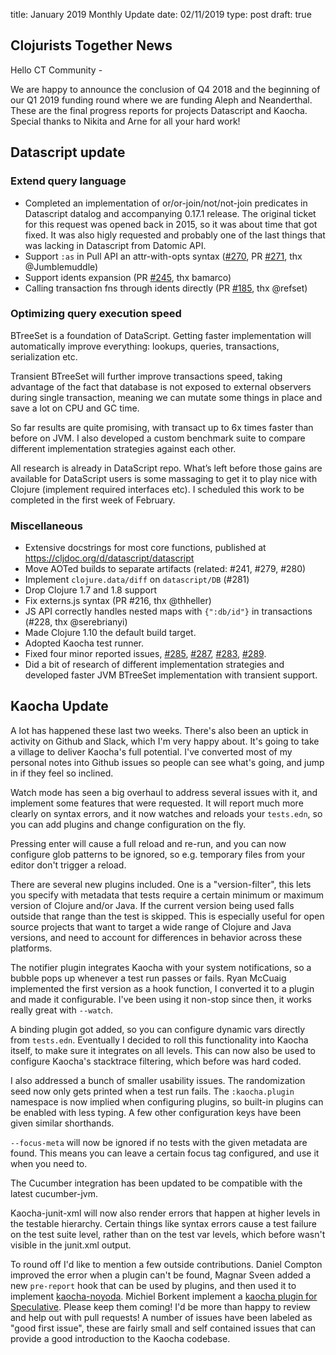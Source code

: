 title: January 2019 Monthly Update
date: 02/11/2019
type: post
draft: true

## Clojurists Together News

Hello CT Community -

We are happy to announce the conclusion of Q4 2018 and the beginning of our Q1 2019 funding round where we are funding Aleph and Neanderthal. These are the final progress reports for projects Datascript and Kaocha. Special thanks to Nikita and Arne for all your hard work!

## Datascript update

### Extend query language

- Completed an implementation of or/or-join/not/not-join predicates in Datascript datalog and accompanying 0.17.1 release. The original ticket for this request was opened back in 2015, so it was about time that got fixed. It was also higly requested and probably one of the last things that was lacking in Datascript from Datomic API.
- Support `:as` in Pull API an attr-with-opts syntax ([#270](https://github.com/tonsky/datascript/issues/270), PR [#271](https://github.com/tonsky/datascript/pull/271), thx @Jumblemuddle)
- Support idents expansion (PR [#245](https://github.com/tonsky/datascript/pull/245), thx bamarco)
- Calling transaction fns through idents directly (PR [#185](https://github.com/tonsky/datascript/pull/185), thx @refset)

### Optimizing query execution speed

BTreeSet is a foundation of DataScript. Getting faster implementation will automatically improve everything: lookups, queries, transactions, serialization etc.

Transient BTreeSet will further improve transactions speed, taking advantage of the fact that database is not exposed to external observers during single transaction, meaning we can mutate some things in place and save a lot on CPU and GC time.

So far results are quite promising, with transact up to 6x times faster than before on JVM. I also developed a custom benchmark suite to compare different implementation strategies against each other.

All research is already in DataScript repo. What’s left before those gains are available for DataScript users is some massaging to get it to play nice with Clojure (implement required interfaces etc). I scheduled this work to be completed in the first week of February.

### Miscellaneous

- Extensive docstrings for most core functions, published at https://cljdoc.org/d/datascript/datascript
- Move AOTed builds to separate artifacts (related: #241, #279, #280)
- Implement `clojure.data/diff` on `datascript/DB` (#281)
- Drop Clojure 1.7 and 1.8 support
- Fix externs.js syntax (PR #216, thx @thheller)
- JS API correctly handles nested maps with `{":db/id"}` in transactions (#228, thx @serebrianyi)
- Made Clojure 1.10 the default build target.
- Adopted Kaocha test runner.
- Fixed four minor reported issues, [#285](https://github.com/tonsky/datascript/issues/285), [#287](https://github.com/tonsky/datascript/issues/287), [#283](https://github.com/tonsky/datascript/issues/283), [#289](https://github.com/tonsky/datascript/issues/289).
- Did a bit of research of different implementation strategies and developed faster JVM BTreeSet implementation with transient support.

## Kaocha Update

A lot has happened these last two weeks. There's also been an uptick in activity on Github and Slack, which I'm very happy about. It's going to take a village to deliver Kaocha's full potential. I've converted most of my personal notes into Github issues so people can see what's going, and jump in if they feel so inclined.

Watch mode has seen a big overhaul to address several issues with it, and
implement some features that were requested. It will report much more clearly on
syntax errors, and it now watches and reloads your `tests.edn`, so you can add
plugins and change configuration on the fly.

Pressing enter will cause a full reload and re-run, and you can now configure
glob patterns to be ignored, so e.g. temporary files from your editor don't
trigger a reload.

There are several new plugins included. One is a "version-filter", this lets you specify with metadata that tests require a certain minimum or maximum version of Clojure and/or Java. If the current version being used falls outside that range than the test is skipped. This is especially useful for open source projects that want to target a wide range of Clojure and Java versions, and need to account for differences in behavior across these platforms.

The notifier plugin integrates Kaocha with your system notifications, so a
bubble pops up whenever a test run passes or fails. Ryan McCuaig implemented the
first version as a hook function, I converted it to a plugin and made it
configurable. I've been using it non-stop since then, it works really great with
`--watch`.

A binding plugin got added, so you can configure dynamic vars directly from
`tests.edn`. Eventually I decided to roll this functionality into Kaocha itself,
to make sure it integrates on all levels. This can now also be used to configure
Kaocha's stacktrace filtering, which before was hard coded.

I also addressed a bunch of smaller usability issues. The randomization seed now only gets printed when a test run fails. The `:kaocha.plugin` namespace is now implied when configuring plugins, so built-in plugins can be enabled with less typing. A few other configuration keys have been given similar shorthands.

`--focus-meta` will now be ignored if no tests with the given metadata are found. This means you can leave a certain focus tag configured, and use it when you need to.

The Cucumber integration has been updated to be compatible with the latest cucumber-jvm.

Kaocha-junit-xml will now also render errors that happen at higher levels in the testable hierarchy. Certain things like syntax errors cause a test failure on the test suite level, rather than on the test var levels, which before wasn't visible in the junit.xml output.

To round off I'd like to mention a few outside contributions. Daniel Compton improved the error when a plugin can't be found, Magnar Sveen added a new `pre-report` hook that can be used by plugins, and then used it to implement [kaocha-noyoda](https://github.com/magnars/kaocha-noyoda). Michiel Borkent implement a [kaocha plugin for Speculative](https://github.com/borkdude/speculative-kaocha-plugin). Please keep them coming! I'd be more than happy to review and help out with pull requests! A number of issues have been labeled as "good first issue", these are fairly small and self contained issues that can provide a good introduction to the Kaocha codebase.
